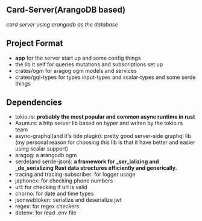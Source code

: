 ## Card-Server(ArangoDB based)
*card server using arangodb as the database*

## Project Format

 - **app** for the server start up and some config things
 - the lib it self for queries mutations and subscriptions set up
 - crates/ogm for aragog ogm models and services
 - crates/gql-types for types input-types and scalar-types and some serde things

## Dependencies

 - tokio.rs: **probably the most popular and common async runtime in rust**
 - Axum.rs: a http server lib based on hyper and writen by the tokio.rs team
 - async-graphql(and it's tide plugin): pretty good server-side graphql lib (my personal reason for choosing this lib is that it have better and easier using scalar support)
 - aragog: a arangodb ogm
 - serde(and serde-json): **a framework for  _ser_ializing and  _de_serializing Rust data structures efficiently and generically.**
 - tracing and tracing-subscriber:  for logger usage
 - japhonex: for checking phone numbers
 - url: for checking if url is valid
 - chorno: for date and time types
 - jsonwebtoken: serialize and deserialize jwt
 - regex: for regex checkers
 - dotenv: for read .env file
